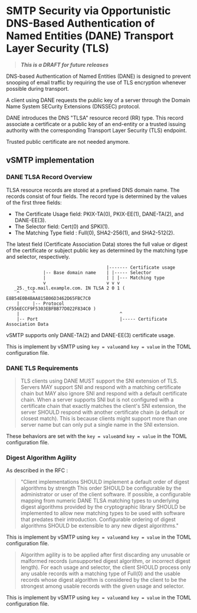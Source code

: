 # SMTP Security via Opportunistic DNS-Based Authentication of Named Entities (DANE) Transport Layer Security (TLS)

> ___This is a DRAFT for future releases___

DNS-based Authentication of Named Entities (DANE) is designed to prevent snooping of email traffic by requiring the use of TLS encryption whenever possible during transport.

A client using DANE requests the public key of a server through the Domain Name System SECurity Extensions (DNSSEC) protocol.

DANE introduces the DNS "TLSA" resource record (RR) type. This record associate a certificate or a public key of an end-entity or a trusted issuing authority with the corresponding Transport Layer Security (TLS) endpoint.

Trusted public certificate are not needed anymore.

## vSMTP implementation

### DANE TLSA Record Overview

TLSA resource records are stored at a prefixed DNS domain name. The records consist of four fields. The record type is determined by the values of the first three fields:

- The Certificate Usage field: PKIX-TA(0), PKIX-EE(1), DANE-TA(2), and DANE-EE(3).
- The Selector field:  Cert(0) and SPKI(1).  
- The Matching Type field : Full(0), SHA2-256(1), and SHA2-512(2).  

The latest field (Certificate Association Data) stores the full value or digest of the       certificate or subject public key as determined by the matching type and selector, respectively.

```shell
                                      |------- Certificate usage
              |-- Base domain name    | |----- Selector  
              |                       | | |--- Matching type  
              v                       v v v
   _25._tcp.mail.example.com. IN TLSA 2 0 1 (
    ^     ^                            E8B54E0B4BAA815B06D3462D65FBC7C0
    |     |-- Protocol                 CF556ECCF9F5303EBFBB77D022F834C0 )
    |                                      ^
    |-- Port                               |----- Certificate Association Data
```

vSMTP supports only DANE-TA(2) and DANE-EE(3) certificate usage.

This is implement by vSMTP using `key = value`and `key = value` in the TOML configuration file.

### DANE TLS Requirements

> TLS clients using DANE MUST support the SNI extension of TLS. Servers MAY support SNI and respond with a matching certificate chain but MAY also ignore SNI and respond with a default
certificate chain.  When a server supports SNI but is not configured with a certificate chain that exactly matches the client's SNI extension, the server SHOULD respond with another certificate chain (a default or closest match). This is because clients might support more than one server name but can only put a single name in the SNI extension.

These behaviors are set with the `key = value`and `key = value` in the TOML configuration file.

### Digest Algorithm Agility

As described in the RFC : 
> "Client implementations SHOULD implement a default order of digest algorithms by strength This order SHOULD be configurable by the administrator or user of the client software. If possible, a configurable mapping from numeric DANE TLSA matching types to underlying digest algorithms provided by the cryptographic library SHOULD be implemented to allow new matching types to be used with software that predates their introduction. Configurable ordering of digest algorithms SHOULD be extensible to any new digest algorithms."

This is implement by vSMTP using `key = value`and `key = value` in the TOML configuration file.

> Algorithm agility is to be applied after first discarding any unusable or malformed records (unsupported digest algorithm, or incorrect digest length).  For each usage and selector, the client SHOULD process only any usable records with a matching type of Full(0) and the usable records whose digest algorithm is considered by the client to be the strongest among usable records with the given usage and selector.

This is implement by vSMTP using `key = value`and `key = value` in the TOML configuration file.
